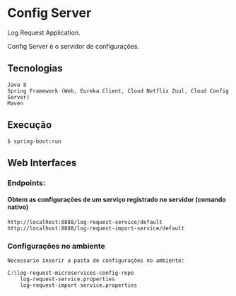 # Config Server

Log Request Application.

Config Server é o servidor de configurações.

## Tecnologias
    Java 8
    Spring Framework (Web, Eureka Client, Cloud Netflix Zuul, Cloud Config Server)
	Maven


## Execução
    $ spring-boot:run

## Web Interfaces

### Endpoints:
#### Obtem as configurações de um serviço registrado no servidor  (comando nativo)

	http://localhost:8888/log-request-service/default	
	http://localhost:8888/log-request-import-service/default	

### Configurações no ambiente
	Necessario inserir a pasta de configurações no ambiente:

	C:\log-request-microservices-config-repo
		log-request-service.properties
		log-request-import-service.properties